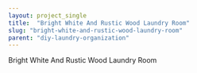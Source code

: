 ```yaml
---
layout: project_single
title:  "Bright White And Rustic Wood Laundry Room"
slug: "bright-white-and-rustic-wood-laundry-room"
parent: "diy-laundry-organization"
---
```

Bright White And Rustic Wood Laundry Room